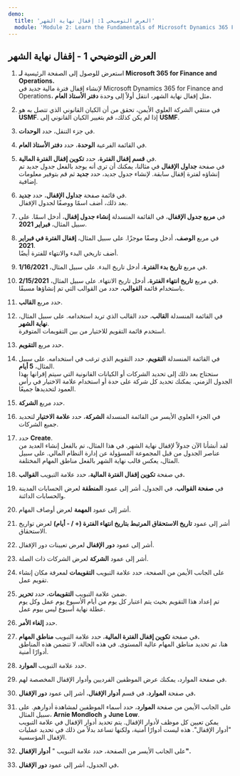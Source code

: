 ```yaml
---
demo:
  title: 'العرض التوضيحي 1: إقفال نهاية الشهر'
  module: 'Module 2: Learn the Fundamentals of Microsoft Dynamics 365 Finance'
---
```


## <a name="demo-1---month-end-close"></a>العرض التوضيحي 1 - إقفال نهاية الشهر

1. استعرض للوصول إلى الصفحة الرئيسية **لـ Microsoft 365 for Finance and Operations.**  
    لإنشاء إقفال فترة مالية جديد في Microsoft Dynamics 365 for Finance and Operations، مثل إقفال نهاية الشهر، انتقل أولاً إلى وحدة **دفتر الأستاذ العام.**

1. في منتقي الشركة العلوي الأيمن، تحقق من أن الكيان القانوني الذي تتصل به هو **USMF**. إذا لم يكن كذلك، قم بتغيير الكيان القانوني إلى **USMF**.

1. في جزء التنقل، حدد **الوحدات**.

1. في القائمة الفرعية **الوحدة**، حدد **دفتر الأستاذ العام**.

1. في **قسم إقفال الفترة**، حدد **تكوين إقفال الفترة المالية**.  
    في صفحة **جداول الإقفال** في مثالنا، يمكنك أن ترى أنه يوجد بالفعل جدول جديد تم إنشاؤه لفترة إقفال سابقة. لإنشاء جدول جديد، حدد **جديد** ثم قم بتوفير معلومات إضافية.

1. في قائمة صفحة **جداول الإقفال**، حدد **جديد**.  
    بعد ذلك، أضف اسمًا ووصفًا لجدول الإقفال.

1. في **مربع جدول الإقفال**، في القائمة المنسدلة **إنشاء جدول إقفال**، أدخل اسمًا. على سبيل المثال، **فبراير 2021**.

1. في مربع **الوصف**، أدخل وصفًا موجزًا. على سبيل المثال، **إقفال الفترة في فبراير 2021**.  
    أضف تاريخي البدء والانتهاء للفترة أيضًا.

1. في مربع **تاريخ بدء الفترة**، أدخل تاريخ البدء. على سبيل المثال، **1/16/2021**.

1. في مربع **تاريخ انتهاء الفترة**، أدخل تاريخ الانتهاء. على سبيل المثال، **2/15/2021**.  
    باستخدام قائمة **القوالب**، حدد من القوالب التي تم إنشاؤها مسبقًا.

1. حدد مربع **القالب**.

1. في القائمة المنسدلة **القالب**، حدد القالب الذي تريد استخدامه. على سبيل المثال، **نهاية الشهر**.  
    استخدم قائمة التقويم للاختيار من بين التقويمات المتوفرة.

1. حدد مربع **التقويم**.

1. في القائمة المنسدلة **التقويم**، حدد التقويم الذي ترغب في استخدامه. على سبيل المثال، **5 أيام**.  
ستحتاج بعد ذلك إلى تحديد الشركات أو الكيانات القانونية التي سيتم إقرانها بهذا الجدول الزمني. يمكنك تحديد كل شركة على حدة أو استخدام علامة الاختيار في رأس العمود لتحديدها جميعًا.

1. حدد مربع **الشركة**.

1. في الجزء العلوي الأيسر من القائمة المنسدلة **الشركة**، حدد **علامة الاختيار** لتحديد جميع الشركات.

1. حدد **Create**.  
    لقد أنشأنا الآن جدولاً لإقفال نهاية الشهر. في هذا المثال، تم بالفعل إنشاء العديد من عناصر الجدول من قبل المجموعة المسؤولة عن إدارة النظام المالي. على سبيل المثال، يعكس قالب نهاية الشهر بالفعل مناطق المهام المختلفة.

1. في صفحة **تكوين إقفال الفترة المالية**، حدد علامة التبويب **القوالب.**

1. في **صفحة القوالب**، في الجدول، أشر إلى عمود **المنطقة** لعرض الحسابات المدينة والحسابات الدائنة.

1. أشر إلى عمود **المهمة** لعرض أوصاف المهام.

1. أشر إلى عمود **تاريخ الاستحقاق المرتبط بتاريخ انتهاء الفترة (+ / - أيام)** لعرض تواريخ الاستحقاق.

1. أشر إلى عمود **دور الإقفال** لعرض تعيينات دور الإقفال.

1. أشر إلى عمود **الشركة** لعرض الشركات ذات الصلة.

1. على الجانب الأيمن من الصفحة، حدد علامة التبويب **التقويمات** لمعرفة مكان إنشاء تقويم عمل.

1. ضمن علامة التبويب **التقويمات**، حدد **تحرير**.  
    تم إعداد هذا التقويم بحيث يتم اعتبار كل يوم من أيام الأسبوع يوم عمل وكل يوم عطلة نهاية أسبوع ليس بيوم عمل.

1. حدد **إلغاء الأمر**.

1. في صفحة **تكوين إقفال الفترة المالية**، حدد علامة التبويب **مناطق المهام.**  
    هنا، تم تحديد مناطق المهام عالية المستوى. في هذه الحالة، لا تتضمن هذه المناطق أدوارًا أمنية.

1. حدد علامة التبويب **الموارد**.

1. في صفحة الموارد، يمكنك عرض الموظفين الفرديين وأدوار الإقفال المخصصة لهم.

1. في صفحة **الموارد**، في قسم **أدوار الإقفال**، أشر إلى عمود **دور الإقفال.**

1. على الجانب الأيمن من صفحة **الموارد**، حدد أسماء الموظفين لمشاهدة أدوارهم. على سبيل المثال، **Arnie Mondloch** و **June Low**.  
    يمكن تعيين كل موظف لأدوار الإقفال. يتم تحديد أدوار الإقفال في علامة التبويب "أدوار الإقفال". هذه ليست أدوارًا أمنية، ولكنها تساعد بدلاً من ذلك في تحديد عمليات الإقفال المؤسسية.

1. على الجانب الأيسر من الصفحة، حدد علامة التبويب " **أدوار الإقفال".**

1. في الجدول، أشر إلى عمود **دور الإقفال.**
